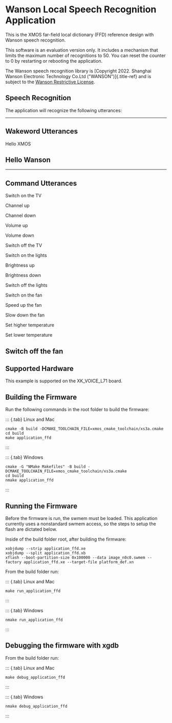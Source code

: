 Wanson Local Speech Recognition Application
===========================================

This is the XMOS far-field local dictionary (FFD) reference design with
Wanson speech recognition.

This software is an evaluation version only. It includes a mechanism
that limits the maximum number of recognitions to 50. You can reset the
counter to 0 by restarting or rebooting the application.

The Wanson speech recognition library is [Copyright 2022. Shanghai
Wanson Electronic Technology Co.Ltd (&quot;WANSON&quot;)]{.title-ref}
and is subject to the [Wanson Restrictive
License](https://github.com/xmos/sln_voice/tree/develop/applications/ffd/inference/wanson/lib/LICENSE.md).

Speech Recognition
------------------

The application will recognize the following utterances:

  -----------------------------------------------------------------------
  Wakeword Utterances
  -----------------------------------------------------------------------
  Hello XMOS

  Hello Wanson
  -----------------------------------------------------------------------

  -----------------------------------------------------------------------
  Command Utterances
  -----------------------------------------------------------------------
  Switch on the TV

  Channel up

  Channel down

  Volume up

  Volume down

  Switch off the TV

  Switch on the lights

  Brightness up

  Brightness down

  Switch off the lights

  Switch on the fan

  Speed up the fan

  Slow down the fan

  Set higher temperature

  Set lower temperature

  Switch off the fan
  -----------------------------------------------------------------------

Supported Hardware
------------------

This example is supported on the XK\_VOICE\_L71 board.

Building the Firmware
---------------------

Run the following commands in the root folder to build the firmware:

::: {.tab}
Linux and Mac

``` {.console}
cmake -B build -DCMAKE_TOOLCHAIN_FILE=xmos_cmake_toolchain/xs3a.cmake
cd build
make application_ffd
```
:::

::: {.tab}
Windows

``` {.console}
cmake -G "NMake Makefiles" -B build -DCMAKE_TOOLCHAIN_FILE=xmos_cmake_toolchain/xs3a.cmake
cd build
nmake application_ffd
```
:::

Running the Firmware
--------------------

Before the firmware is run, the swmem must be loaded. This application
currently uses a nonstandard swmem access, so the steps to setup the
flash are dictated below.

Inside of the build folder root, after building the firmware:

``` {.console}
xobjdump --strip application_ffd.xe
xobjdump --split application_ffd.xb
xflash --boot-partition-size 0x100000 --data image_n0c0.swmem --factory application_ffd.xe --target-file platform_def.xn
```

From the build folder run:

::: {.tab}
Linux and Mac

``` {.console}
make run_application_ffd
```
:::

::: {.tab}
Windows

``` {.console}
nmake run_application_ffd
```
:::

Debugging the firmware with xgdb
--------------------------------

From the build folder run:

::: {.tab}
Linux and Mac

``` {.console}
make debug_application_ffd
```
:::

::: {.tab}
Windows

``` {.console}
nmake debug_application_ffd
```
:::

